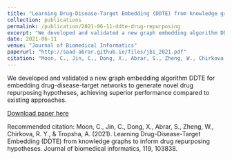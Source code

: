 ```yaml
---
title: "Learning Drug-Disease-Target Embedding (DDTE) from knowledge graphs to inform drug repurposing hypotheses"
collection: publications
permalink: /publication/2021-06-11-ddte-drug-repurposing
excerpt: "We developed and validated a new graph embedding algorithm DDTE for embedding drug-disease-target networks to generate novel drug repurposing hypotheses, achieving superior performance compared to existing approaches."
date: 2021-06-11
venue: "Journal of Biomedical Informatics"
paperurl: "http://saad-abrar.github.io/files/jbi_2021.pdf"
citation: "Moon, C., Jin, C., Dong, X., Abrar, S., Zheng, W., Chirkova, R. Y., &amp; Tropsha, A. (2021). Learning Drug-Disease-Target Embedding (DDTE) from knowledge graphs to inform drug repurposing hypotheses. Journal of biomedical informatics, 119, 103838."
---
```


We developed and validated a new graph embedding algorithm DDTE for embedding drug-disease-target networks to generate novel drug repurposing hypotheses, achieving superior performance compared to existing approaches.

[Download paper here](http://saad-abrar.github.io/files/jbi_2021.pdf)

Recommended citation: Moon, C., Jin, C., Dong, X., Abrar, S., Zheng, W., Chirkova, R. Y., & Tropsha, A. (2021). Learning Drug-Disease-Target Embedding (DDTE) from knowledge graphs to inform drug repurposing hypotheses. Journal of biomedical informatics, 119, 103838.
